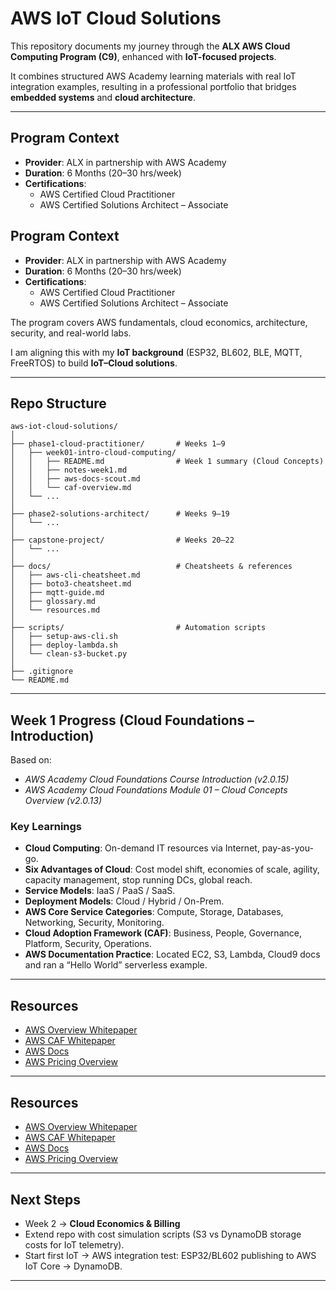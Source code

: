 # AWS IoT Cloud Solutions

This repository documents my journey through the **ALX AWS Cloud Computing Program (C9)**, enhanced with **IoT-focused projects**.

It combines structured AWS Academy learning materials with real IoT integration examples, resulting in a professional portfolio that bridges **embedded systems** and **cloud architecture**.

---


##  Program Context
- **Provider**: ALX in partnership with AWS Academy 
- **Duration**: 6 Months (20–30 hrs/week) 
- **Certifications**: 
  - AWS Certified Cloud Practitioner 
  - AWS Certified Solutions Architect – Associate 

##  Program Context
- **Provider**: ALX in partnership with AWS Academy
- **Duration**: 6 Months (20–30 hrs/week)
- **Certifications**:
  - AWS Certified Cloud Practitioner
  - AWS Certified Solutions Architect – Associate

The program covers AWS fundamentals, cloud economics, architecture, security, and real-world labs.

I am aligning this with my **IoT background** (ESP32, BL602, BLE, MQTT, FreeRTOS) to build **IoT–Cloud solutions**.

---

##  Repo Structure

```
aws-iot-cloud-solutions/
│
├── phase1-cloud-practitioner/       # Weeks 1–9
│   ├── week01-intro-cloud-computing/
│   │   ├── README.md                # Week 1 summary (Cloud Concepts)
│   │   ├── notes-week1.md
│   │   ├── aws-docs-scout.md
│   │   └── caf-overview.md
│   └── ...
│
├── phase2-solutions-architect/      # Weeks 9–19
│   └── ...
│
├── capstone-project/                # Weeks 20–22
│   └── ...
│
├── docs/                            # Cheatsheets & references
│   ├── aws-cli-cheatsheet.md
│   ├── boto3-cheatsheet.md
│   ├── mqtt-guide.md
│   ├── glossary.md
│   └── resources.md
│
├── scripts/                         # Automation scripts
│   ├── setup-aws-cli.sh
│   ├── deploy-lambda.sh
│   └── clean-s3-bucket.py
│
├── .gitignore
└── README.md
```

---

##  Week 1 Progress (Cloud Foundations – Introduction)
Based on:
- *AWS Academy Cloud Foundations Course Introduction (v2.0.15)*
- *AWS Academy Cloud Foundations Module 01 – Cloud Concepts Overview (v2.0.13)*

### Key Learnings
- **Cloud Computing**: On-demand IT resources via Internet, pay-as-you-go.
- **Six Advantages of Cloud**: Cost model shift, economies of scale, agility, capacity management, stop running DCs, global reach.
- **Service Models**: IaaS / PaaS / SaaS.
- **Deployment Models**: Cloud / Hybrid / On-Prem.
- **AWS Core Service Categories**: Compute, Storage, Databases, Networking, Security, Monitoring.
- **Cloud Adoption Framework (CAF)**: Business, People, Governance, Platform, Security, Operations.
- **AWS Documentation Practice**: Located EC2, S3, Lambda, Cloud9 docs and ran a “Hello World” serverless example.

---


##  Resources
- [AWS Overview Whitepaper](https://d1.awsstatic.com/whitepapers/aws-overview.pdf)  
- [AWS CAF Whitepaper](https://d1.awsstatic.com/whitepapers/aws_cloud_adoption_framework.pdf)  
- [AWS Docs](https://docs.aws.amazon.com/)  
- [AWS Pricing Overview](https://d0.awsstatic.com/whitepapers/aws_pricing_overview.pdf)  

---

##  Resources
- [AWS Overview Whitepaper](https://d1.awsstatic.com/whitepapers/aws-overview.pdf)
- [AWS CAF Whitepaper](https://d1.awsstatic.com/whitepapers/aws_cloud_adoption_framework.pdf)
- [AWS Docs](https://docs.aws.amazon.com/)
- [AWS Pricing Overview](https://d0.awsstatic.com/whitepapers/aws_pricing_overview.pdf)

---

##  Next Steps

- Week 2 → **Cloud Economics & Billing**
- Extend repo with cost simulation scripts (S3 vs DynamoDB storage costs for IoT telemetry).
- Start first IoT → AWS integration test: ESP32/BL602 publishing to AWS IoT Core → DynamoDB.

---


